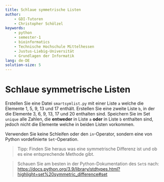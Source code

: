 ```yaml
---
title: Schlaue symmetrische Listen
author:
    - GDI-Tutoren
    - Christopher Schölzel
keywords:
    - python
    - semester-1
    - bioinformatics
    - Technische Hochschule Mittelhessen
    - Justus-Liebig-Universität
    - Grundlagen der Informatik
lang: de-DE
solution-size: 5
---
```


# Schlaue symmetrische Listen

Erstellen Sie eine Datei `smartsymlist.py` mit einer Liste `a` welche die Elemente 1, 5, 9, 13 und 17 enthält. Erstellen Sie eine zweite Liste `b`, in der die Elemente 3, 6, 9, 13, 17 und 20 enthalten sind. 
Speichern Sie im Set `unique` alle Zahlen, die **entweder** in Liste `a` **oder** in Liste `b` enthalten sind, jedoch nicht die Elemente welche in beiden Listen vorkommen. 

Verwenden Sie keine Schleifen oder den `in`-Operator, sondern eine von Python vordefinierte `Set`-Operation.

> Tipp: Finden Sie heraus was eine symmetrische Differenz ist und ob es eine entsprechende Methode gibt.

> Schauen Sie am besten in der Python-Dokumentation des `Set`s nach: https://docs.python.org/3.9/library/stdtypes.html?highlight=set%20symmetric_difference#set

